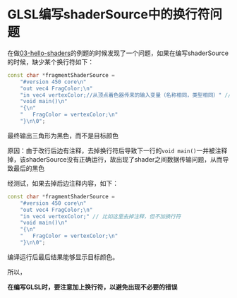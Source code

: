 # GLSL编写shaderSource中的换行符问题

在做[03-hello-shaders](../src/03-hello-shaders)的例题的时候发现了一个问题，如果在编写shaderSource的时候，缺少某个换行符如下：

```cpp
const char *fragmentShaderSource = 
    "#version 450 core\n"
    "out vec4 FragColor;\n"
    "in vec4 vertexColor;//从顶点着色器传来的输入变量（名称相同，类型相同）" // 比如这里不加换行符
    "void main()\n"
    "{\n"
    "   FragColor = vertexColor;\n"
    "}\n\0";
```

最终输出三角形为黑色，而不是目标颜色

原因：由于改行后边有注释，去掉换行符后导致下一行的`void main()`一并被注释掉，该shaderSource没有正确运行，故出现了shader之间数据传输问题，从而导致最后的黑色

经测试，如果去掉后边注释内容，如下：

```cpp
const char *fragmentShaderSource = 
    "#version 450 core\n"
    "out vec4 FragColor;\n"
    "in vec4 vertexColor;" // 比如这里去掉注释，但不加换行符
    "void main()\n"
    "{\n"
    "   FragColor = vertexColor;\n"
    "}\n\0";
```

编译运行后最后结果能够显示目标颜色。

所以，

**在编写GLSL时，要注意加上换行符，以避免出现不必要的错误**
